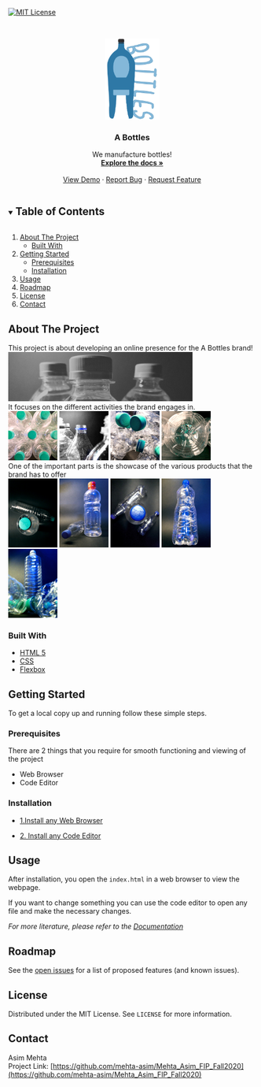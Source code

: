 [![MIT License][license-shield]][license-url]

<!-- PROJECT LOGO -->
<br />
<p align="center">
  <a href="https://github.com/mehta-asim/Mehta_Asim_FIP_Fall2020">
    <img src="images/logo.svg" alt="Logo" width="110" height="165">
  </a>

  <h3 align="center">A Bottles</h3>

  <p align="center">
    We manufacture bottles!
    <br />
    <a href="https://github.com/mehta-asim/Mehta_Asim_FIP_Fall2020"><strong>Explore the docs »</strong></a>
    <br />
    <br />
    <a href="https://github.com/mehta-asim/Mehta_Asim_FIP_Fall2020">View Demo</a>
    ·
    <a href="https://github.com/mehta-asim/Mehta_Asim_FIP_Fall2020/issues">Report Bug</a>
    ·
    <a href="https://github.com/mehta-asim/Mehta_Asim_FIP_Fall2020/issues">Request Feature</a>
  </p>
</p>



<!-- TABLE OF CONTENTS -->
<details open="open">
  <summary><h2 style="display: inline-block">Table of Contents</h2></summary>
  <ol>
    <li>
      <a href="#about-the-project">About The Project</a>
      <ul>
        <li><a href="#built-with">Built With</a></li>
      </ul>
    </li>
    <li>
      <a href="#getting-started">Getting Started</a>
      <ul>
        <li><a href="#prerequisites">Prerequisites</a></li>
        <li><a href="#installation">Installation</a></li>
      </ul>
    </li>
    <li><a href="#usage">Usage</a></li>
    <li><a href="#roadmap">Roadmap</a></li>
    <li><a href="#license">License</a></li>
    <li><a href="#contact">Contact</a></li>
  </ol>
</details>

<!-- ABOUT THE PROJECT -->
## About The Project

This project is about developing an online presence for the A Bottles brand!<br>
<img src="images/promo.jpg" width="375" height="100"><br>
It focuses on the different activities the brand engages in.<br>
<img src="images/manufacturing.jpg" width="100" height="100">
<img src="images/crafting_brands.jpg" width="100" height="100">
<img src="images/waste_free_world.jpg" width="100" height="100">
<img src="images/covid_19.jpg" width="100" height="100"><br>
One of the important parts is the showcase of the various products that the brand has to offer<br>
<img src="images/bottle_1.jpg" width="100" height="140">
<img src="images/bottle_2.jpg" width="100" height="140">
<img src="images/bottle_3.jpg" width="100" height="140">
<img src="images/bottle_4.jpg" width="100" height="140">
<img src="images/bottle_5.jpg" width="100" height="140">

### Built With

* [HTML 5](https://www.w3.org/TR/2008/WD-html5-20080122/)
* [CSS](https://www.w3.org/Style/CSS/Overview.en.html)
* [Flexbox](https://www.w3.org/TR/css-flexbox-1/#intro)

<!-- GETTING STARTED -->
## Getting Started

To get a local copy up and running follow these simple steps.

### Prerequisites

There are 2 things that you require for smooth functioning and viewing of the project<br>
<ul>
  <li>Web Browser</li>
  <li>Code Editor</li>
</ul>

### Installation

* [1.Install any Web Browser](https://www.google.com/search?q=download-web-browser)

* [2. Install any Code Editor](https://www.google.com/search?q=download-code-editor)

<!-- USAGE EXAMPLES -->
## Usage

After installation, you open the <code>index.html</code> in a web browser to view the webpage.

If you want to change something you can use the code editor to open any file and make the necessary changes.

_For more literature, please refer to the [Documentation](https://www.w3schools.com/html/html_editors.asp)_

<!-- ROADMAP -->
## Roadmap

See the [open issues](https://github.com/mehta-asim/Mehta_Asim_FIP_Fall2020/issues) for a list of proposed features (and known issues).

<!-- LICENSE -->
## License

Distributed under the MIT License. See `LICENSE` for more information.

<!-- CONTACT -->
## Contact
Asim Mehta<br>
Project Link: [https://github.com/mehta-asim/Mehta_Asim_FIP_Fall2020](https://github.com/mehta-asim/Mehta_Asim_FIP_Fall2020)

<!-- MARKDOWN LINKS & IMAGES -->
[license-shield]: https://img.shields.io/github/license/mehta-asim/repo.svg?style=for-the-badge
[license-url]: https://github.com/mehta-asim/repo/blob/master/LICENSE.txt
